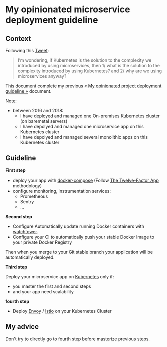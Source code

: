 # My opinionated microservice deployment guideline

## Context

Following this [Tweet](https://twitter.com/amicel/status/1009326802106552320):

> I’m wondering, if Kubernetes is the solution to the complexity we introduced
> by using microservices, then 1/ what is the solution to the complexity
> introduced by using Kubernetes? and 2/ why are we using microservices
> anyway?

This document complete my previous [« My opinionated project deployment guideline »](https://github.com/harobed/opinionated-project-deployment-guideline) document.

Note:

* between 2016 and 2018:
  * I have deployed and managed one On-premises Kubernetes cluster (on baremetal servers)
  * I have depolyed and managed one microservice app on this Kubernetes cluster
  * I have depolyed and managed several monolithic apps on this Kubernetes cluster

## Guideline

**First step**

* deploy your app with [docker-compose](https://docs.docker.com/compose/) (Follow [The Twelve-Factor App](https://12factor.net/) methodology)
* configure monitoring, instrumentation services:
  * Prometheous
  * Sentry
  * …

**Second step**

* Configure Automatically update running Docker containers with [watchtower](https://github.com/v2tec/watchtower).
* Configure your CI to automatically push your stable Docker Image to your private Docker Registry

Then when you merge to your Git stable branch your application will be automatically deployed.

**Third step**

Deploy your microservice app on [Kubernetes](https://kubernetes.io/) only if:

* you master the first and second steps
* and your app need scalability


**fourth step**

* Deploy [Envoy](https://envoy.com/) / [Istio](https://istio.io/) on your Kubernetes Cluster

## My advice

Don't try to directly go to fourth step before masterize previous steps.

